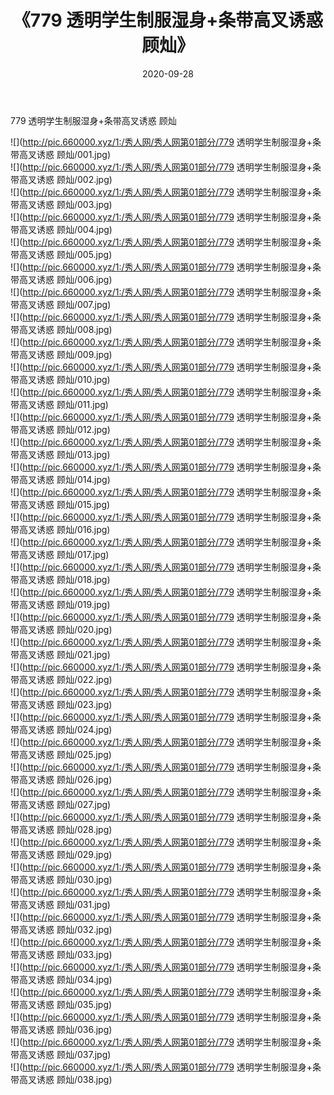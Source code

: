 ﻿---
layout: post
title:  《779 透明学生制服湿身+条带高叉诱惑 顾灿》
date:   2020-09-28
img: http://pic.660000.xyz/1:/秀人网/秀人网第01部分/779 透明学生制服湿身+条带高叉诱惑 顾灿/000.jpg
categories: [美女, 清纯, 唯美]
---

779 透明学生制服湿身+条带高叉诱惑 顾灿

  ![](http://pic.660000.xyz/1:/秀人网/秀人网第01部分/779 透明学生制服湿身+条带高叉诱惑 顾灿/001.jpg) <br> ![](http://pic.660000.xyz/1:/秀人网/秀人网第01部分/779 透明学生制服湿身+条带高叉诱惑 顾灿/002.jpg) <br> ![](http://pic.660000.xyz/1:/秀人网/秀人网第01部分/779 透明学生制服湿身+条带高叉诱惑 顾灿/003.jpg) <br> ![](http://pic.660000.xyz/1:/秀人网/秀人网第01部分/779 透明学生制服湿身+条带高叉诱惑 顾灿/004.jpg) <br> ![](http://pic.660000.xyz/1:/秀人网/秀人网第01部分/779 透明学生制服湿身+条带高叉诱惑 顾灿/005.jpg) <br> ![](http://pic.660000.xyz/1:/秀人网/秀人网第01部分/779 透明学生制服湿身+条带高叉诱惑 顾灿/006.jpg) <br> ![](http://pic.660000.xyz/1:/秀人网/秀人网第01部分/779 透明学生制服湿身+条带高叉诱惑 顾灿/007.jpg) <br> ![](http://pic.660000.xyz/1:/秀人网/秀人网第01部分/779 透明学生制服湿身+条带高叉诱惑 顾灿/008.jpg) <br> ![](http://pic.660000.xyz/1:/秀人网/秀人网第01部分/779 透明学生制服湿身+条带高叉诱惑 顾灿/009.jpg) <br> ![](http://pic.660000.xyz/1:/秀人网/秀人网第01部分/779 透明学生制服湿身+条带高叉诱惑 顾灿/010.jpg) <br> ![](http://pic.660000.xyz/1:/秀人网/秀人网第01部分/779 透明学生制服湿身+条带高叉诱惑 顾灿/011.jpg) <br> ![](http://pic.660000.xyz/1:/秀人网/秀人网第01部分/779 透明学生制服湿身+条带高叉诱惑 顾灿/012.jpg) <br> ![](http://pic.660000.xyz/1:/秀人网/秀人网第01部分/779 透明学生制服湿身+条带高叉诱惑 顾灿/013.jpg) <br> ![](http://pic.660000.xyz/1:/秀人网/秀人网第01部分/779 透明学生制服湿身+条带高叉诱惑 顾灿/014.jpg) <br> ![](http://pic.660000.xyz/1:/秀人网/秀人网第01部分/779 透明学生制服湿身+条带高叉诱惑 顾灿/015.jpg) <br> ![](http://pic.660000.xyz/1:/秀人网/秀人网第01部分/779 透明学生制服湿身+条带高叉诱惑 顾灿/016.jpg) <br> ![](http://pic.660000.xyz/1:/秀人网/秀人网第01部分/779 透明学生制服湿身+条带高叉诱惑 顾灿/017.jpg) <br> ![](http://pic.660000.xyz/1:/秀人网/秀人网第01部分/779 透明学生制服湿身+条带高叉诱惑 顾灿/018.jpg) <br> ![](http://pic.660000.xyz/1:/秀人网/秀人网第01部分/779 透明学生制服湿身+条带高叉诱惑 顾灿/019.jpg) <br> ![](http://pic.660000.xyz/1:/秀人网/秀人网第01部分/779 透明学生制服湿身+条带高叉诱惑 顾灿/020.jpg) <br> ![](http://pic.660000.xyz/1:/秀人网/秀人网第01部分/779 透明学生制服湿身+条带高叉诱惑 顾灿/021.jpg) <br> ![](http://pic.660000.xyz/1:/秀人网/秀人网第01部分/779 透明学生制服湿身+条带高叉诱惑 顾灿/022.jpg) <br> ![](http://pic.660000.xyz/1:/秀人网/秀人网第01部分/779 透明学生制服湿身+条带高叉诱惑 顾灿/023.jpg) <br> ![](http://pic.660000.xyz/1:/秀人网/秀人网第01部分/779 透明学生制服湿身+条带高叉诱惑 顾灿/024.jpg) <br> ![](http://pic.660000.xyz/1:/秀人网/秀人网第01部分/779 透明学生制服湿身+条带高叉诱惑 顾灿/025.jpg) <br> ![](http://pic.660000.xyz/1:/秀人网/秀人网第01部分/779 透明学生制服湿身+条带高叉诱惑 顾灿/026.jpg) <br> ![](http://pic.660000.xyz/1:/秀人网/秀人网第01部分/779 透明学生制服湿身+条带高叉诱惑 顾灿/027.jpg) <br> ![](http://pic.660000.xyz/1:/秀人网/秀人网第01部分/779 透明学生制服湿身+条带高叉诱惑 顾灿/028.jpg) <br> ![](http://pic.660000.xyz/1:/秀人网/秀人网第01部分/779 透明学生制服湿身+条带高叉诱惑 顾灿/029.jpg) <br> ![](http://pic.660000.xyz/1:/秀人网/秀人网第01部分/779 透明学生制服湿身+条带高叉诱惑 顾灿/030.jpg) <br> ![](http://pic.660000.xyz/1:/秀人网/秀人网第01部分/779 透明学生制服湿身+条带高叉诱惑 顾灿/031.jpg) <br> ![](http://pic.660000.xyz/1:/秀人网/秀人网第01部分/779 透明学生制服湿身+条带高叉诱惑 顾灿/032.jpg) <br> ![](http://pic.660000.xyz/1:/秀人网/秀人网第01部分/779 透明学生制服湿身+条带高叉诱惑 顾灿/033.jpg) <br> ![](http://pic.660000.xyz/1:/秀人网/秀人网第01部分/779 透明学生制服湿身+条带高叉诱惑 顾灿/034.jpg) <br> ![](http://pic.660000.xyz/1:/秀人网/秀人网第01部分/779 透明学生制服湿身+条带高叉诱惑 顾灿/035.jpg) <br> ![](http://pic.660000.xyz/1:/秀人网/秀人网第01部分/779 透明学生制服湿身+条带高叉诱惑 顾灿/036.jpg) <br> ![](http://pic.660000.xyz/1:/秀人网/秀人网第01部分/779 透明学生制服湿身+条带高叉诱惑 顾灿/037.jpg) <br> ![](http://pic.660000.xyz/1:/秀人网/秀人网第01部分/779 透明学生制服湿身+条带高叉诱惑 顾灿/038.jpg) <br>